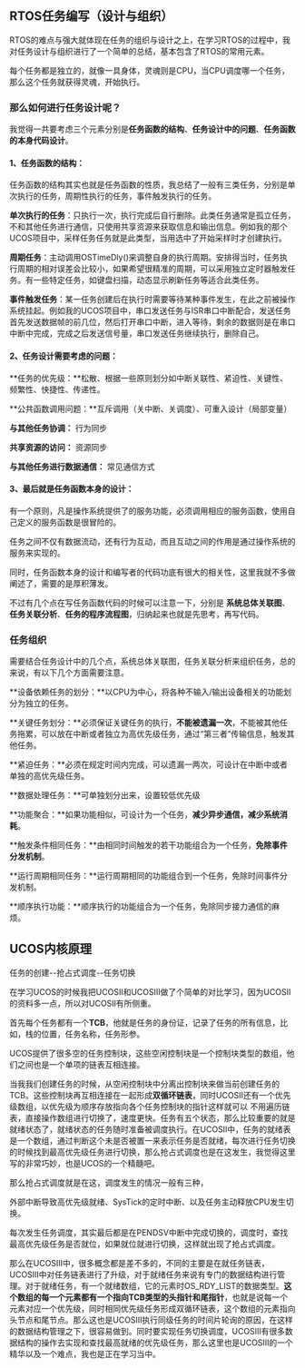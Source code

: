 ## RTOS任务编写（设计与组织）

RTOS的难点与强大就体现在任务的组织与设计之上，在学习RTOS的过程中，我对任务设计与组织进行了一个简单的总结，基本包含了RTOS的常用元素。

每个任务都是独立的，就像一具身体，灵魂则是CPU，当CPU调度哪一个任务，那么这个任务就获得灵魂，开始执行。

### 那么如何进行任务设计呢？

我觉得一共要考虑三个元素分别是**任务函数的结构**、**任务设计中的问题**、**任务函数的本身代码设计**。

#### 1、任务函数的结构：

任务函数的结构其实也就是任务函数的性质，我总结了一般有三类任务，分别是单次执行的任务，周期性执行的任务，事件触发执行的任务。

**单次执行的任务**：只执行一次，执行完成后自行删除。此类任务通常是孤立任务，不和其他任务进行通信，只使用共享资源来获取信息和输出信息。例如我的那个UCOS项目中，采样任务任务就是此类型，当用选中了开始采样时才创建执行。

**周期任务**：主动调用OSTimeDly()来调整自身的执行周期。安排得当时，任务执行周期的相对误差会比较小，如果希望很精准的周期，可以采用独立定时器触发任务。有一些特定任务，如键盘扫描，动态显示刷新任务等适合此类任务。

 **事件触发任务**：某一任务创建后在执行时需要等待某种事件发生，在此之前被操作系统挂起。例如我的UCOS项目中，串口发送任务与ISR串口中断配合，发送任务首先发送数据帧的前几位，然后打开串口中断，进入等待，剩余的数据则是在串口中断中完成，完成之后发送信号量，串口发送任务继续执行，删除自己。



#### 2、任务设计需要考虑的问题：

**任务的优先级：**松散、根据一些原则划分如中断关联性、紧迫性、关键性、频繁性、快捷性、传递性。

**公共函数调用问题：**互斥调用（关中断、关调度）、可重入设计（局部变量）

**与其他任务协调：** 行为同步

**共享资源的访问：** 资源同步

**与其他任务进行数据通信：** 常见通信方式



#### 3、最后就是任务函数本身的设计：

有一个原则，凡是操作系统提供了的服务功能，必须调用相应的服务函数，使用自己定义的服务函数是很冒险的。

任务之间不仅有数据流动，还有行为互动，而且互动之间的作用是通过操作系统的服务来实现的。

同时，任务函数本身的设计和编写者的代码功底有很大的相关性，这里我就不多做阐述了，需要的是厚积薄发。

不过有几个点在写任务函数代码的时候可以注意一下，分别是 **系统总体关联图**、**任务关联分析**、**任务的程序流程图**，归纳起来也就是先思考，再写代码。

 ### 任务组织

需要结合任务设计中的几个点，系统总体关联图，任务关联分析来组织任务，总的来说，有以下几个方面需要注意。

**设备依赖任务的划分：**以CPU为中心，将各种不输入/输出设备相关的功能划分为独立的任务。

**关键任务划分：**必须保证关键任务的执行，**不能被遗漏一次**，不能被其他任务拖累，可以放在中断或者独立为高优先级任务，通过“第三者”传输信息，触发其他任务。

**紧迫任务：**必须在规定时间内完成，可以遗漏一两次，可设计在中断中或者单独的高优先级任务。

**数据处理任务：**可单独划分出来，设置较低优先级

**功能聚合：**如果功能相似，可设计为一个任务，**减少异步通信，减少系统消耗**。

**触发条件相同任务：**由相同时间触发的若干功能组合为一个任务，**免除事件分发机制**。

**运行周期相同任务：**运行周期相同的功能组合到一个任务，免除时间事件分发机制。

**顺序执行功能：**顺序执行的功能组合为一个任务，免除同步接力通信的麻烦。



## UCOS内核原理

任务的创建--抢占式调度--任务切换

在学习UCOS的时候我把UCOSII和UCOSIII做了个简单的对比学习，因为UCOSII的资料多一点，所以对UCOSII有所侧重。

首先每个任务都有一个**TCB**，他就是任务的身份证，记录了任务的所有信息，比如，栈的位置，任务名称，任务形参。

UCOS提供了很多空的任务控制块，这些空闲控制块是一个控制块类型的数组，他们之间也是一个单项的链表互相连接。

当我我们创建任务的时候，从空闲控制块中分离出控制块来做当前创建任务的TCB。这些控制块再互相连接在一起形成**双循环链表**，同时UCOSII还有一个优先级数组，以优先级为顺序存放指向各个任务控制块的指针这样就可以 不用遍历链表，直接操作数组进行切换了，速度更快。任务有五个状态，那么比较重要的就是就绪状态了，就绪状态的任务随时准备被调度执行。在UCOSII中，任务的就绪表是一个数组，通过判断这个未是否被置一来表示任务是否就绪，每次进行任务切换的时候找到最高优先级任务进行切换，那么抢占式调度也是在这发生，我觉得这里写的非常巧妙，也是UCOS的一个精髓吧。

那么抢占式调度就是在这，调度发生的情况一般有三种，  

外部中断导致高优先级就绪、SysTick的定时中断、以及任务主动释放CPU发生切换。

每次发生任务调度，其实最后都是在PENDSV中断中完成切换的，调度时，查找最高优先级任务是否就位，如果就位就进行切换，这样就出现了抢占式调度。

那么在UCOSIII中，很多概念都是差不多的，不同的主要是在就任务链表，UCOSIII中对任务链表进行了升级，对于就绪任务来说有专门的数据结构进行管理。对于就绪任务，有一个就绪数组，它的元素时OS_RDY_LIST的数据类型。**这个数组的每一个元素都有一个指向TCB类型的头指针和尾指针**，也就是说每一个元素对应一个优先级，同时相同优先级任务形成双循环链表，这个数组的元素指向头节点和尾节点。那么这也是UCOSIII执行同级任务的时间片轮询的原因，在这样的数据结构管理之下，很容易做到。同时要实现任务切换调度，UCOSIII有很多数据结构的操作去实现和查找最高就绪的优先级任务，那么这里也是UCOSIII的一个精华以及一个难点，我也是正在学习当中。











